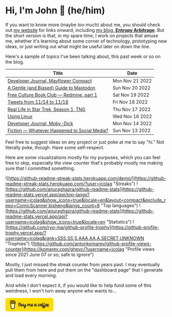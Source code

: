 # Hi, I'm John 👋 (he/him)

If you want to know more (maybe *too* much) about me, you should check out [my website](https://john.colagioia.net/) for links onward, including [my blog, **Entropy Arbitrage**](https://john.colagioia.net/blog).  But the short version is that, in my spare time, I work on projects that amuse me, whether it's learning about some corner of technology, prototyping new ideas, or just writing out what might be useful later on down the line.

Here's a sample of topics I've been talking about, this past week or so on the blog.

|Title|Date|
|-----|-------|
|[Developer Journal, Mayflower Compact](https://john.colagioia.net/blog/2022/11/21/mayflower.html)|Mon Nov 21 2022|
|[A Gentle (and Biased) Guide to Mastodon](https://john.colagioia.net/blog/2022/11/20/mastodon.html)|Sun Nov 20 2022|
|[Free Culture Book Club — Redmine, part 1](https://john.colagioia.net/blog/2022/11/19/redmine-1.html)|Sat Nov 19 2022|
|[Tweets from 11/14 to 11/18](https://john.colagioia.net/blog/2022/11/18/week.html)|Fri Nov 18 2022|
|[Real Life in Star Trek, Season 1, TNG](https://john.colagioia.net/blog/2022/11/17/ng-season-1.html)|Thu Nov 17 2022|
|[Using Linux](https://john.colagioia.net/blog/2022/11/16/linux.html)|Wed Nov 16 2022|
|[Developer Journal, Moby-Dick](https://john.colagioia.net/blog/2022/11/14/moby-dick.html)|Mon Nov 14 2022|
|[Fiction — Whatever Happened to Social Media?](https://john.colagioia.net/blog/2022/11/13/social.html)|Sun Nov 13 2022|

Feel free to suggest ideas on any project or just poke at me to say "hi." Not literally poke, though. Have some self-respect.

Here are some visualizations mostly for my purposes, which you can feel free to skip, especially the view counter that's probably mostly me making sure that I committed something.

![https://github-readme-streak-stats.herokuapp.com/demo/](https://github-readme-streak-stats.herokuapp.com/?user=jcolag "Streaks")
![https://github.com/anuraghazra/github-readme-stats](https://github-readme-stats.vercel.app/api/top-langs?username=jcolag&show_icons=true&locale=en&layout=compact&exclude_repo=ComicScanner,bisheng&langs_count=8 "Top languages")
![https://github.com/anuraghazra/github-readme-stats](https://github-readme-stats.vercel.app/api?username=jcolag&show_icons=true&locale=en "Statistics")
![https://github.com/ryo-ma/github-profile-trophy](https://github-profile-trophy.vercel.app/?username=jcolag&rank=SSS,SS,S,AAA,AA,A,SECRET,UNKNOWN "Trophies")
![https://github.com/antonkomarev/github-profile-views-counter](https://komarev.com/ghpvc/?username=jcolag "Profile views since 2021 June 07 or so; safe to ignore")

Mostly, I just missed the streak counter from years past.  I may eventually pull them from here and put them on the "dashboard page" that I generate and load every morning.

And while I don't expect it, if you would like to help fund some of this weirdness, I won't turn away anyone who wants to...

[<img src="images/default-yellow.png" alt="Buy Me a Coffee" width="150px"/>](https://www.buymeacoffee.com/jcolag)
